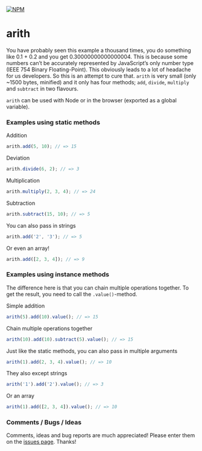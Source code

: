 
[![NPM](https://nodei.co/npm/arith.png)](https://www.npmjs.com/package/arith)

# arith

You have probably seen this example a thousand times, you do something like 0.1 + 0.2 and you get 0.30000000000000004. 
This is because some numbers can’t be accurately represented by JavaScript’s only number type 
(IEEE 754 Binary Floating-Point). This obviously leads to a lot of headache for us developers. So this is an attempt to 
cure that. `arith` is very small (only ~1500 bytes, minified) and it only has four methods; `add`, `divide`, `multiply` and 
`subtract` in two flavours.

`arith` can be used with Node or in the browser (exported as a global variable).


### Examples using static methods

Addition
```js
arith.add(5, 10); // => 15 
```

Deviation
```js
arith.divide(6, 2); // => 3 
```

Multiplication
```js
arith.multiply(2, 3, 4); // => 24 
```

Subtraction
```js
arith.subtract(15, 10); // => 5
```

You can also pass in strings
```js
arith.add('2', '3'); // => 5
```

Or even an array!
```js
arith.add([2, 3, 4]); // => 9
```


### Examples using instance methods

The difference here is that you can chain multiple operations together. To get the result, you need to call the 
`.value()`-method. 

Simple addition
```js
arith(5).add(10).value(); // => 15
```

Chain multiple operations together
```js
arith(10).add(10).subtract(5).value(); // => 15 
```

Just like the static methods, you can also pass in multiple arguments
```js
arith(1).add(2, 3, 4).value(); // => 10 
```

They also except strings
```js
arith('1').add('2').value(); // => 3 
```

Or an array
```js
arith(1).add([2, 3, 4]).value(); // => 10
```
 
### Comments / Bugs / Ideas

Comments, ideas and bug reports are much appreciated! 
Please enter them on the [issues page](https://github.com/marlun78/arith/issues). 
Thanks!

